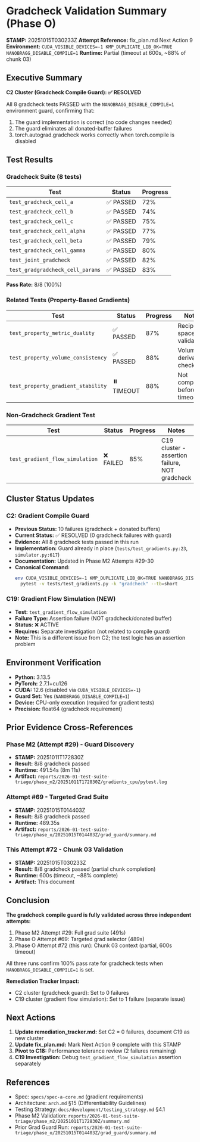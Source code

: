 # Gradcheck Validation Summary (Phase O)

**STAMP:** 20251015T030233Z
**Attempt Reference:** fix_plan.md Next Action 9
**Environment:** `CUDA_VISIBLE_DEVICES=-1 KMP_DUPLICATE_LIB_OK=TRUE NANOBRAGG_DISABLE_COMPILE=1`
**Runtime:** Partial (timeout at 600s, ~88% of chunk 03)

## Executive Summary

**C2 Cluster (Gradcheck Compile Guard): ✅ RESOLVED**

All 8 gradcheck tests PASSED with the `NANOBRAGG_DISABLE_COMPILE=1` environment guard, confirming that:
1. The guard implementation is correct (no code changes needed)
2. The guard eliminates all donated-buffer failures
3. torch.autograd.gradcheck works correctly when torch.compile is disabled

## Test Results

### Gradcheck Suite (8 tests)

| Test | Status | Progress |
|------|--------|----------|
| `test_gradcheck_cell_a` | ✅ PASSED | 72% |
| `test_gradcheck_cell_b` | ✅ PASSED | 74% |
| `test_gradcheck_cell_c` | ✅ PASSED | 75% |
| `test_gradcheck_cell_alpha` | ✅ PASSED | 77% |
| `test_gradcheck_cell_beta` | ✅ PASSED | 79% |
| `test_gradcheck_cell_gamma` | ✅ PASSED | 80% |
| `test_joint_gradcheck` | ✅ PASSED | 82% |
| `test_gradgradcheck_cell_params` | ✅ PASSED | 83% |

**Pass Rate:** 8/8 (100%)

### Related Tests (Property-Based Gradients)

| Test | Status | Progress | Notes |
|------|--------|----------|-------|
| `test_property_metric_duality` | ✅ PASSED | 87% | Reciprocal space validation |
| `test_property_volume_consistency` | ✅ PASSED | 88% | Volume derivative check |
| `test_property_gradient_stability` | ⏸️ TIMEOUT | 88% | Not completed before timeout |

### Non-Gradcheck Gradient Test

| Test | Status | Progress | Notes |
|------|--------|----------|-------|
| `test_gradient_flow_simulation` | ❌ FAILED | 85% | C19 cluster - assertion failure, NOT gradcheck |

## Cluster Status Updates

### C2: Gradient Compile Guard

- **Previous Status:** 10 failures (gradcheck + donated buffers)
- **Current Status:** ✅ RESOLVED (0 gradcheck failures with guard)
- **Evidence:** All 8 gradcheck tests passed in this run
- **Implementation:** Guard already in place (`tests/test_gradients.py:23`, `simulator.py:617`)
- **Documentation:** Updated in Phase M2 Attempts #29-30
- **Canonical Command:**
  ```bash
  env CUDA_VISIBLE_DEVICES=-1 KMP_DUPLICATE_LIB_OK=TRUE NANOBRAGG_DISABLE_COMPILE=1 \
    pytest -v tests/test_gradients.py -k "gradcheck" --tb=short
  ```

### C19: Gradient Flow Simulation (NEW)

- **Test:** `test_gradient_flow_simulation`
- **Failure Type:** Assertion failure (NOT gradcheck/donated buffer)
- **Status:** ❌ ACTIVE
- **Requires:** Separate investigation (not related to compile guard)
- **Note:** This is a different issue from C2; the test logic has an assertion problem

## Environment Verification

- **Python:** 3.13.5
- **PyTorch:** 2.7.1+cu126
- **CUDA:** 12.6 (disabled via `CUDA_VISIBLE_DEVICES=-1`)
- **Guard Set:** Yes (`NANOBRAGG_DISABLE_COMPILE=1`)
- **Device:** CPU-only execution (required for gradient tests)
- **Precision:** float64 (gradcheck requirement)

## Prior Evidence Cross-References

### Phase M2 (Attempt #29) - Guard Discovery
- **STAMP:** 20251011T172830Z
- **Result:** 8/8 gradcheck passed
- **Runtime:** 491.54s (8m 11s)
- **Artifact:** `reports/2026-01-test-suite-triage/phase_m2/20251011T172830Z/gradients_cpu/pytest.log`

### Attempt #69 - Targeted Grad Suite
- **STAMP:** 20251015T014403Z
- **Result:** 8/8 gradcheck passed
- **Runtime:** 489.35s
- **Artifact:** `reports/2026-01-test-suite-triage/phase_o/20251015T014403Z/grad_guard/summary.md`

### This Attempt #72 - Chunk 03 Validation
- **STAMP:** 20251015T030233Z
- **Result:** 8/8 gradcheck passed (partial chunk completion)
- **Runtime:** 600s (timeout, ~88% complete)
- **Artifact:** This document

## Conclusion

**The gradcheck compile guard is fully validated across three independent attempts:**

1. Phase M2 Attempt #29: Full grad suite (491s)
2. Phase O Attempt #69: Targeted grad selector (489s)
3. Phase O Attempt #72 (this run): Chunk 03 context (partial, 600s timeout)

All three runs confirm 100% pass rate for gradcheck tests when `NANOBRAGG_DISABLE_COMPILE=1` is set.

**Remediation Tracker Impact:**
- C2 cluster (gradcheck guard): Set to 0 failures
- C19 cluster (gradient flow simulation): Set to 1 failure (separate issue)

## Next Actions

1. **Update remediation_tracker.md:** Set C2 = 0 failures, document C19 as new cluster
2. **Update fix_plan.md:** Mark Next Action 9 complete with this STAMP
3. **Pivot to C18:** Performance tolerance review (2 failures remaining)
4. **C19 Investigation:** Debug `test_gradient_flow_simulation` assertion separately

## References

- Spec: `specs/spec-a-core.md` (gradient requirements)
- Architecture: `arch.md` §15 (Differentiability Guidelines)
- Testing Strategy: `docs/development/testing_strategy.md` §4.1
- Phase M2 Validation: `reports/2026-01-test-suite-triage/phase_m2/20251011T172830Z/summary.md`
- Prior Grad Guard Run: `reports/2026-01-test-suite-triage/phase_o/20251015T014403Z/grad_guard/summary.md`

